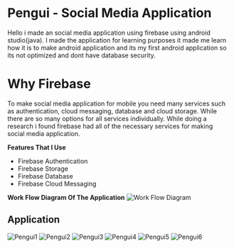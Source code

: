 # Pengui - Social Media Application

Hello i made an social media application using firebase using android studio(java).
I made the application for learning purposes it made me learn how it is to make android application and its my first android application so its not optimized and dont have database security.

# Why Firebase

To make social media application for mobile you need many services such as authentication, cloud messaging, database and cloud storage. While there are so many options for all services individually. While doing a research i found firebase had all of the necessary services for making social media application.

**Features That I Use**
- Firebase Authentication
- Firebase Storage
- Firebase Database
- Firebase Cloud Messaging

**Work Flow Diagram Of The Application**
![Work Flow Diagram](https://i.ibb.co/myGYyq0/Resim1.png)
## Application
![Pengui1](https://i.ibb.co/vc603wG/12.png)
![Pengui2](https://i.ibb.co/ZctPJM3/14.png)
![Pengui3](https://i.ibb.co/3mVNWcz/16.png)
![Pengui4](https://i.ibb.co/54Ssgpd/18.png)
![Pengui5](https://i.ibb.co/vhK9JX5/20.png)
![Pengui6](https://i.ibb.co/YWLN9Jr/21.png)
